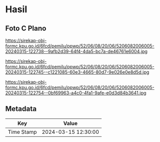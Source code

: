 # Hasil

## Foto C Plano

https://sirekap-obj-formc.kpu.go.id/6fcd/pemilu/ppwp/52/06/08/20/06/5206082006005-20240315-122738--9afb2d39-64f4-4da5-bc7a-de46761e6004.jpg

https://sirekap-obj-formc.kpu.go.id/6fcd/pemilu/ppwp/52/06/08/20/06/5206082006005-20240315-122745--c1221085-60e3-4665-80d7-9e026e0e8d5d.jpg

https://sirekap-obj-formc.kpu.go.id/6fcd/pemilu/ppwp/52/06/08/20/06/5206082006005-20240315-122754--0bf69963-a4c0-4fa1-9afe-e0d3d84b3641.jpg


## Metadata

| Key        | Value               |
| ---------- | ------------------- |
| Time Stamp | 2024-03-15 12:30:00 |



